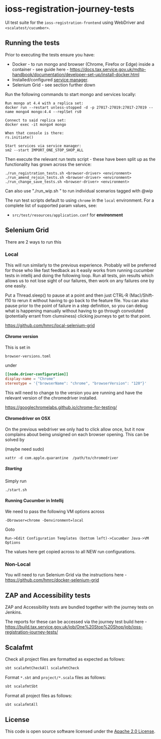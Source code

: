 # ioss-registration-journey-tests
UI test suite for the `ioss-registration-frontend` using WebDriver and `<scalatest/cucumber>`.  

## Running the tests

Prior to executing the tests ensure you have:
 - Docker - to run mongo and browser (Chrome, Firefox or Edge) inside a container - see guide here - https://docs.tax.service.gov.uk/mdtp-handbook/documentation/developer-set-up/install-docker.html
 - Installed/configured [service manager](https://github.com/hmrc/service-manager).  
 - Selenium Grid - see section further down

Run the following commands to start mongo and services locally:

    Run mongo at 4.4 with a replica set:
    docker run --restart unless-stopped -d -p 27017-27019:27017-27019 --name mongo4 mongo:4.4 --replSet rs0
    
    Connect to said replica set:
    docker exec -it mongo4 mongo

    When that console is there:
    rs.initiate()

    Start services via service manager:
    sm2 --start IMPORT_ONE_STOP_SHOP_ALL 

Then execute the relevant run tests script - these have been split up as the functionality has grown across the service:

    ./run_registration_tests.sh <browser-driver> <environment> 
    ./run_amend_rejoin_tests.sh <browser-driver> <environment> 
    ./run_change_save_tests.sh <browser-driver> <environment> 

Can also use "./run_wip.sh <browser-driver> <environment>" to run individual scenarios tagged with @wip

The run test scripts default to using `chrome` in the `local` environment.  For a complete list of supported param values, see:
 - `src/test/resources/application.conf` for **environment**

## Selenium Grid

There are 2 ways to run this

### Local
This will run similarly to the previous experience. Probably will be preferred for those who like fast feedback as it easily works 
from running cucumber tests in intellij and doing the following loop. Run all tests, pin results which allows us to not lose sight of our
failures, then work on any failures one by one easily.

Put a Thread.sleep() to pause at a point and then just CTRL-R (Mac)/Shift-f10 to rerun it without
having to go back to the feature file. You can also pause prior to the point of failure in a step definition, 
so you can debug what is happening manually without having to go through convoluted (potentially errant from clumsiness) clicking
journeys to get to that point.

https://github.com/hmrc/local-selenium-grid

#### Chrome version
This is set in 

```
browser-versions.toml
```

under 

```toml
[[node.driver-configuration]]
display-name = "Chrome"
stereotype = '{"browserName": "chrome", "browserVersion": "120"}'
```

This will need to change to the version you are running and have the relevant version of the chromedriver installed.

https://googlechromelabs.github.io/chrome-for-testing/

#### Chromedriver on OSX 
On the previous webdriver we only had to click allow once, but it now complains about being unsigned on each browser opening.
This can be solved by 

(maybe need sudo)
```
xattr -d com.apple.quarantine  /path/to/chromedriver
```

##### Starting
Simply run
```
./start.sh
```

#### Running Cucumber in Intellij
We need to pass the following VM options across

```
-Dbrowser=chrome -Denvironment=local
```

Goto 
```
Run->Edit Configuration Templates (bottom left)->Cucumber Java->VM Options
```

The values here get copied across to all NEW run configurations. 


### Non-Local
You will need to run Selenium Grid via the instructions here - https://github.com/hmrc/docker-selenium-grid

## ZAP and Accessibility tests

ZAP and Accessibility tests are bundled together with the journey tests on Jenkins. 

The reports for these can be accessed via the journey test build here - https://build.tax.service.gov.uk/job/One%20Stop%20Shop/job/ioss-registration-journey-tests/

## Scalafmt

Check all project files are formatted as expected as follows:

```bash
sbt scalafmtCheckAll scalafmtCheck
```

Format `*.sbt` and `project/*.scala` files as follows:

```bash
sbt scalafmtSbt
```

Format all project files as follows:

```bash
sbt scalafmtAll
```

## License

This code is open source software licensed under the [Apache 2.0 License]("http://www.apache.org/licenses/LICENSE-2.0.html").
